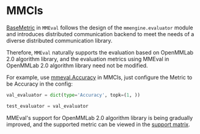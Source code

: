 # MMCls

[BaseMetric](mmeval.core.BaseMetric) in `MMEval` follows the design of the `mmengine.evaluator` module and introduces distributed communication backend to meet the needs of a diverse distributed communication library.

Therefore, `MMEval` naturally supports the evaluation based on OpenMMLab 2.0 algorithm library, and the evaluation metrics using MMEval in OpenMMLab 2.0 algorithm library need not be modified.

For example, use [mmeval.Accuracy](mmeval.metrics.Accuracy) in MMCls, just configure the Metric to be Accuracy in the config:

```python
val_evaluator = dict(type='Accuracy', topk=(1, ))

test_evaluator = val_evaluator
```

MMEval's support for OpenMMLab 2.0 algorithm library is being gradually improved, and the supported metric can be viewed in the [support matrix](../get_started/support_matrix.md).
